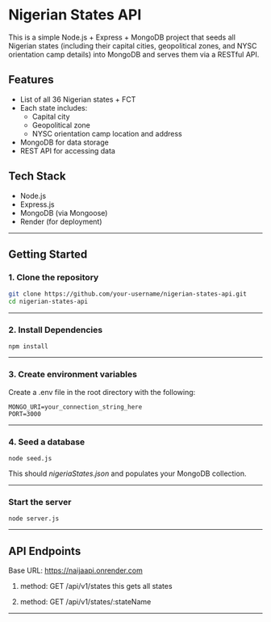 # Nigerian States API

This is a simple Node.js + Express + MongoDB project that seeds all Nigerian states (including their capital cities, geopolitical zones, and NYSC orientation camp details) into MongoDB and serves them via a RESTful API.

## Features

- List of all 36 Nigerian states + FCT
- Each state includes:
  - Capital city
  - Geopolitical zone
  - NYSC orientation camp location and address
- MongoDB for data storage
- REST API for accessing data

## Tech Stack

- Node.js
- Express.js
- MongoDB (via Mongoose)
- Render (for deployment)

---

## Getting Started

### 1. Clone the repository

```bash
git clone https://github.com/your-username/nigerian-states-api.git
cd nigerian-states-api
```

---

### 2. Install Dependencies 

```
npm install

```

---

### 3. Create environment variables

Create a .env file in the root directory with the following:

```env
MONGO_URI=your_connection_string_here
PORT=3000

```

---

### 4. Seed a database

```
node seed.js

```

This should *nigeriaStates.json* and populates your MongoDB collection.

---

### Start the server

```
node server.js

```

---

## API Endpoints

Base URL: https://naijaapi.onrender.com

1. method: GET
   /api/v1/states
   this gets all states

2. method: GET
   /api/v1/states/:stateName

---


